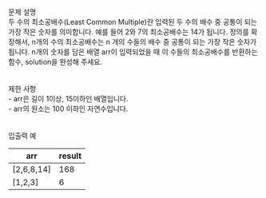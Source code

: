 <div class='title'>문제 설명</div>
<div class='textBox'>두 수의 최소공배수(Least Common Multiple)란 입력된 두 수의 배수 중 공통이 되는 가장 작은 숫자를 의미합니다. 예를 들어 2와 7의 최소공배수는 14가 됩니다. 정의를 확장해서, n개의 수의 최소공배수는 n 개의 수들의 배수 중 공통이 되는 가장 작은 숫자가 됩니다. n개의 숫자를 담은 배열 arr이 입력되었을 때 이 수들의 최소공배수를 반환하는 함수, solution을 완성해 주세요.</div>
</br>
<div class='line'></div>
</br>
<div class='title'>제한 사항</div>
<div class='restriction'>- arr은 길이 1이상, 15이하인 배열입니다.</div>
<div class='restriction'>- arr의 원소는 100 이하인 자연수입니다.</div>
</br>
<div class='line'></div>
</br>
<div class='title'>입출력 예</div>
<table class='table'>
<thead>
<tr>
<th>arr</th>
<th>result</th>
</tr>
</thead>
<tbody>
<tr>
<td>[2,6,8,14]</td>
<td>168</td>
</tr>
<tr>
<td>[1,2,3]</td>
<td>6</td>
</tr>
</tbody>
</table>
</br>
